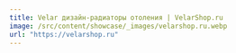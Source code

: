 ```yaml
---
title: Velar дизайн-радиаторы отоления | VelarShop.ru
image: /src/content/showcase/_images/velarshop.ru.webp
url: "https://velarshop.ru"
---
```

